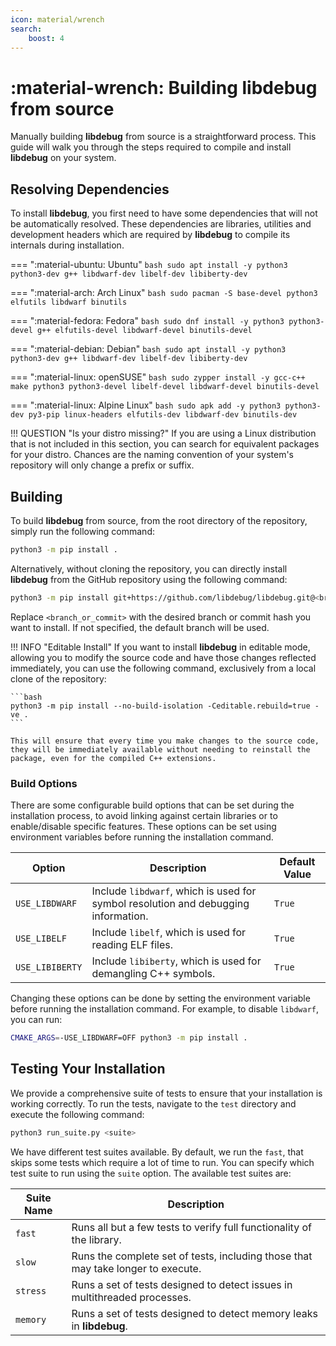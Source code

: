 ```yaml
---
icon: material/wrench
search:
    boost: 4
---
```

# :material-wrench: Building libdebug from source

Manually building **libdebug** from source is a straightforward process. This guide will walk you through the steps required to compile and install **libdebug** on your system.

## Resolving Dependencies
To install **libdebug**, you first need to have some dependencies that will not be automatically resolved. These dependencies are libraries, utilities and development headers which are required by **libdebug** to compile its internals during installation.

=== ":material-ubuntu: Ubuntu"
    ```bash
    sudo apt install -y python3 python3-dev g++ libdwarf-dev libelf-dev libiberty-dev
    ```

=== ":material-arch: Arch Linux"
    ```bash
    sudo pacman -S base-devel python3 elfutils libdwarf binutils
    ```

=== ":material-fedora: Fedora"
    ```bash
    sudo dnf install -y python3 python3-devel g++ elfutils-devel libdwarf-devel binutils-devel
    ```

=== ":material-debian: Debian"
    ```bash
    sudo apt install -y python3 python3-dev g++ libdwarf-dev libelf-dev libiberty-dev
    ```

=== ":material-linux: openSUSE"
    ```bash
    sudo zypper install -y gcc-c++ make python3 python3-devel libelf-devel libdwarf-devel binutils-devel
    ```

=== ":material-linux: Alpine Linux"
    ```bash
    sudo apk add -y python3 python3-dev py3-pip linux-headers elfutils-dev libdwarf-dev binutils-dev
    ```

!!! QUESTION "Is your distro missing?"
    If you are using a Linux distribution that is not included in this section, you can search for equivalent packages for your distro. Chances are the naming convention of your system's repository will only change a prefix or suffix.

## Building

To build **libdebug** from source, from the root directory of the repository, simply run the following command:

```bash
python3 -m pip install .
```

Alternatively, without cloning the repository, you can directly install **libdebug** from the GitHub repository using the following command:

```bash
python3 -m pip install git+https://github.com/libdebug/libdebug.git@<branch_or_commit>
```
Replace `<branch_or_commit>` with the desired branch or commit hash you want to install. If not specified, the default branch will be used.

!!! INFO "Editable Install"
    If you want to install **libdebug** in editable mode, allowing you to modify the source code and have those changes reflected immediately, you can use the following command, exclusively from a local clone of the repository:

    ```bash
    python3 -m pip install --no-build-isolation -Ceditable.rebuild=true -ve .
    ```

    This will ensure that every time you make changes to the source code, they will be immediately available without needing to reinstall the package, even for the compiled C++ extensions.

### Build Options

There are some configurable build options that can be set during the installation process, to avoid linking against certain libraries or to enable/disable specific features. These options can be set using environment variables before running the installation command.

| Option | Description | Default Value |
| --- | --- | --- |
| `USE_LIBDWARF` | Include `libdwarf`, which is used for symbol resolution and debugging information. | `True` |
| `USE_LIBELF` | Include `libelf`, which is used for reading ELF files. | `True` |
| `USE_LIBIBERTY` | Include `libiberty`, which is used for demangling C++ symbols. | `True` |

Changing these options can be done by setting the environment variable before running the installation command. For example, to disable `libdwarf`, you can run:

```bash
CMAKE_ARGS=-USE_LIBDWARF=OFF python3 -m pip install .
```

## Testing Your Installation

We provide a comprehensive suite of tests to ensure that your installation is working correctly. To run the tests, navigate to the `test` directory and execute the following command:

```bash
python3 run_suite.py <suite>
```

We have different test suites available. By default, we run the `fast`, that skips some tests which require a lot of time to run.
You can specify which test suite to run using the `suite` option. The available test suites are:

| Suite Name | Description |
| --- | --- |
| `fast`   | Runs all but a few tests to verify full functionality of the library. |
| `slow`   | Runs the complete set of tests, including those that may take longer to execute. |
| `stress` | Runs a set of tests designed to detect issues in multithreaded processes. |
| `memory` | Runs a set of tests designed to detect memory leaks in **libdebug**. |
